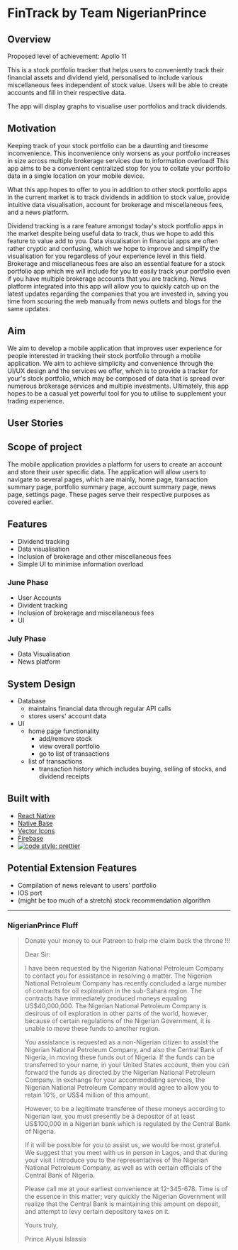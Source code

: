 # FinTrack by Team NigerianPrince

## Overview
Proposed level of achievement: Apollo 11

This is a stock portfolio tracker that helps users to conveniently track their financial assets and dividend yield, personalised to include various miscellaneous fees independent of stock value.
Users will be able to create accounts and fill in their respective data.

The app will display graphs to visualise user portfolios and track dividends.

## Motivation
Keeping track of your stock portfolio can be a daunting and tiresome inconvenience. This inconvenience only worsens as your portfolio increases in size across multiple brokerage services due to information overload!
This app aims to be a convenient centralized stop for you to collate your portfolio data in a single location on your mobile device.

What this app hopes to offer to you in addition to other stock portfolio apps in the current market is to track dividends in addition to stock value, provide intuitive data visualisation, account for brokerage and miscellaneous fees, and a news platform.

Dividend tracking is a rare feature amongst today's stock portfolio apps in the market despite being useful data to track, thus we hope to add this feature to value add to you.
Data visualisation in financial apps are often rather cryptic and confusing, which we hope to improve and simplify the visualisation for you regardless of your experience level in this field.
Brokerage and miscellaneous fees are also an essential feature for a stock portfolio app which we will include for you to easily track your portfolio even if you have multiple brokerage accounts that you are tracking.
News platform integrated into this app will allow you to quickly catch up on the latest updates regarding the companies that you are invested in, saving you time from scouring the web manually from news outlets and blogs for the same updates.

## Aim
We aim to develop a mobile application that improves user experience for people interested in tracking their stock portfolio through a mobile application. 
We aim to achieve simplicity and convenience through the UI/UX design and the services we offer, which is to provide a tracker for your's stock portfolio, which may be composed of data that is spread over numerous brokerage services and multiple investments. 
Ultimately, this app hopes to be a casual yet powerful tool for you to utilise to supplement your trading experience.

## User Stories

## Scope of project
The mobile application provides a platform for users to create an account and store their user specific data.
The application will allow users to navigate to several pages, which are mainly, home page, transaction summary page, portfolio summary page, account summary page, news page, settings page.
These pages serve their respective purposes as covered earlier.


## Features
- Dividend tracking
- Data visualisation
- Inclusion of brokerage and other miscellaneous fees
- Simple UI to minimise information overload

### June Phase
- User Accounts
- Divident tracking
- Inclusion of brokerage and miscellaneous fees
- UI

### July Phase
- Data Visualisation
- News platform

## System Design
- Database
  - maintains financial data through regular API calls
  - stores users' account data
- UI
  - home page functionality
    - add/remove stock
    - view overall portfolio
    - go to list of transactions
  - list of transactions
    - transaction history which includes buying, selling of stocks, and dividend receipts

## Built with
- [React Native](https://facebook.github.io/react-native/)
- [Native Base](https://nativebase.io)
- [Vector Icons](https://github.com/oblador/react-native-vector-icons)
- [Firebase](https://firebase.google.com)
- [![code style: prettier](https://img.shields.io/badge/code_style-prettier-ff69b4.svg?style=flat-square)](https://github.com/prettier/prettier)

## Potential Extension Features
- Compilation of news relevant to users' portfolio
- IOS port
- (might be too much of a stretch) stock recommendation algorithm

***

### NigerianPrince Fluff
> Donate your money to our Patreon to help me claim back the throne !!!
>
>Dear Sir:
>
>I have been requested by the Nigerian National Petroleum Company to contact you for assistance in resolving a matter. The Nigerian National Petroleum Company has recently concluded a large number of contracts for oil exploration in the sub-Sahara region. The contracts have immediately produced moneys equaling US$40,000,000. The Nigerian National Petroleum Company is desirous of oil exploration in other parts of the world, however, because of certain regulations of the Nigerian Government, it is unable to move these funds to another region.
>
>You assistance is requested as a non-Nigerian citizen to assist the Nigerian National Petroleum Company, and also the Central Bank of Nigeria, in moving these funds out of Nigeria. If the funds can be transferred to your name, in your United States account, then you can forward the funds as directed by the Nigerian National Petroleum Company. In exchange for your accommodating services, the Nigerian National Petroleum Company would agree to allow you to retain 10%, or US$4 million of this amount.
>
>However, to be a legitimate transferee of these moneys according to Nigerian law, you must presently be a depositor of at least US$100,000 in a Nigerian bank which is regulated by the Central Bank of Nigeria.
>
>If it will be possible for you to assist us, we would be most grateful. We suggest that you meet with us in person in Lagos, and that during your visit I introduce you to the representatives of the Nigerian National Petroleum Company, as well as with certain officials of the Central Bank of Nigeria.
>
>Please call me at your earliest convenience at 12-345-678. Time is of the essence in this matter; very quickly the Nigerian Government will realize that the Central Bank is maintaining this amount on deposit, and attempt to levy certain depository taxes on it.
>
>Yours truly,
>
>Prince Alyusi Islassis
